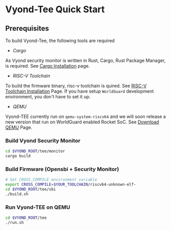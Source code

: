 # Vyond-Tee Quick Start

## Prerequisites
To build Vyond-Tee, the following tools are required
- _*Cargo*_

As Vyond security monitor is written in Rust, Cargo, Rust Package Manager, is required. See [Cargo Installation](https://doc.rust-lang.org/cargo/getting-started/installation.html) page.

- _*RISC-V Toolchain*_

To build the firmware binary, risc-v toolchain is quired. See [RISC-V Toolchain Installation](https://bernardnongpoh.github.io/posts/riscv) Page. If you have setup `WorldGuard` development environment, you don't have to set it up.

- _*QEMU*_

Vyond-TEE currently run on `qemu-system-riscv64` and we will soon release a new version that run on WorldGuard enabled Rocket SoC. See [Download QEMU](https://www.qemu.org/download/) Page.

### Build Vyond Security Monitor
```sh
cd $VYOND_ROOT/tee/monitor
cargo build
```

### Build Firmware (Opensbi + Security Monitor)

```sh
# Set CROSS_COMPILE environment variable 
export CROSS_COMPILE=$YOUR_TOOLCHAIN/riscv64-unknown-elf-
cd $VYOND_ROOT/tee/sbi
./build.sh
```

### Run Vyond-TEE on QEMU
```sh
cd $VYOND_ROOT/tee
./run.sh
```
